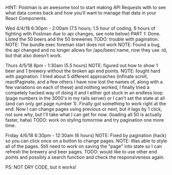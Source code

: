 HINT: Postman is an awesome tool to start making API Requests with to see what data comes back and how you'll want to manage that data in your React Components.

Wed 4/4/18 6:30pm - 2:00am (7.5 hours; 1.5 hour of coding, 6 hours of fighting with Postman due to api changes, see note below) 
PART 1: Done. Listed the 50 beers and the 50 breweries
  TODO: trouble with pagination.
  NOTE: The bundle exec foreman start does not work
  NOTE: Found a bug, the api changed and no longer allows for /apo/beer/:name,      now they use :id, but that also doesn't work. 


Thurs 4/5/18 8pm - 1:30am (5.5 hours)
  NOTE: figured out how to show 1 beer and 1 brewery without the broken api end points.
  NOTE: fought hard with pagination. I tried about 5 different approaches (infinate scroll, reactPaginate, and a few others I have now lost the names of, along with a few variations on each of these) and nothing worked, I finally tried a competely hacked way of doing it and I either got stuck in an endless loop (page numbers in the 3000's in my rails server) or I can't set the state at all (and can only get page number 1). Finally got something to work right at the end. Now I can change pages using previous or next, but it lags by 1 click, not sure why, but I'll take what I can get for now. (loading all 50 is actually faster, haha)
  TODO: work on styling tomorrow and try pagination one more time.

Friday 4/6/18 6:30pm - 12:30am (6 hours)
  NOTE: Fixed by pagination (hack) so you can click once on a button to change pages.
  NOTE: Was able to style all of the pages. Still need to work on saving the "page" into state so I can refresh the brewery and beer pages. 
  TODO: would like to use other end points and possibly a search function and check the responsiveness again.

PS: NOT DRY CODE, but it works!